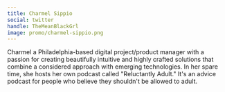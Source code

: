 ```yaml
---
title: Charmel Sippio
social: twitter
handle: TheMeanBlackGrl
image: promo/charmel-sippio.png
---
```


Charmel a Philadelphia-based digital project/product manager with a passion for creating beautifully intuitive and highly crafted solutions that combine a considered approach with emerging technologies. In her spare time, she hosts her own podcast called "Reluctantly Adult." It's an advice podcast for people who believe they shouldn't be allowed to adult.
